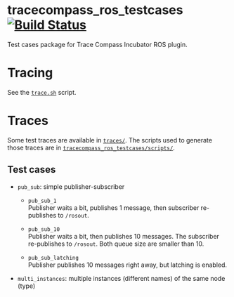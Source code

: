 # tracecompass_ros_testcases [![Build Status](https://travis-ci.org/christophebedard/tracecompass_ros_testcases.svg?branch=kinetic-devel)](https://travis-ci.org/christophebedard/tracecompass_ros_testcases)

Test cases package for Trace Compass Incubator ROS plugin.

# Tracing

See the [`trace.sh`](./tracecompass_ros_testcases/scripts/trace.sh) script.

# Traces

Some test traces are available in [`traces/`](./traces/). The scripts used to generate those traces are in [`tracecompass_ros_testcases/scripts/`](./tracecompass_ros_testcases/scripts/).

## Test cases

* `pub_sub`: simple publisher-subscriber

  * `pub_sub_1`  
    Publisher waits a bit, publishes 1 message, then subscriber re-publishes to `/rosout`.

  * `pub_sub_10`  
    Publisher waits a bit, then publishes 10 messages. The subscriber re-publishes to `/rosout`. Both queue size are smaller than 10.

  * `pub_sub_latching`  
    Publisher publishes 10 messages right away, but latching is enabled.

* `multi_instances`: multiple instances (different names) of the same node (type)
